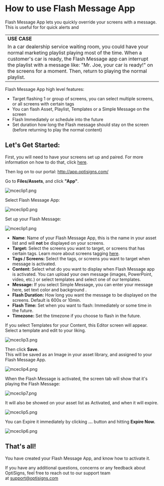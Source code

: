 # How to use Flash Message App

Flash Message App lets you quickly override your screens with a message. This is useful for for quick alerts and

|  |
| --- |
| **USE CASE** |
| In a car dealership service waiting room, you could have your normal marketing playlist playing most of the time. When a customer's car is ready, the Flash Message app can interrupt the playlist with a message like: "Mr. Joe, your car is ready!" on the screens for a moment. Then, return to playing the normal playlist. |

Flash Message App high level features:

* Target flashing 1 or group of screens, you can select multiple screens, or all screens with certain tags
* You can flash Asset, Playlist, Templates or a Simple Message on the screen
* Flash Immediately or schedule into the future
* Set duration how long the Flash message should stay on the screen (before returning to play the normal content)

## **Let's Get Started:**

First, you will need to have your screens set up and paired. For more information on how to do that, click [here](https://www.optisigns.com/blog/how-to-set-up-digital-signs-with-optisigns-and-amazon-fire-tv).

Then log on to our portal: <http://app.optisigns.com/>

Go to **Files/Assets**, and click **"App"**.

![mceclip1.png](https://support.optisigns.com/hc/article_attachments/26483744977939)

Select Flash Message App:

![mceclip0.png](https://support.optisigns.com/hc/article_attachments/360084773593)

Set up your Flash Message:

![mceclip1.png](https://support.optisigns.com/hc/article_attachments/360083608414)

* **Name**: Name of your Flash Message App, this is the name in your asset list and will **not** be displayed on your screens.
* **Target:** Select the screens you want to target, or screens that has certain tags. Learn more about screens tagging [here](https://support.optisigns.com/hc/en-us/articles/360051746974).
* **Tags / Screens:** Select the tags, or screens you want to target when message is activated.
* **Content:** Select what do you want to display when Flash Message app is activated. You can upload your own message (images, PowerPoint, video, etc.) or select templates and select one of our templates.
* **Message:** If you select Simple Message, you can enter your message here, set text color and background .
* **Flash Duration:** How long you want the message to be displayed on the screens. Default is 600s or 10min.
* **Flash Time:** Set when you want to flash: Immediately or some time in the future.
* **Timezone:** Set the timezone if you choose to flash in the future.

If you select Templates for your Content, this Editor screen will appear. Select a template and edit to your liking.

![mceclip3.png](https://support.optisigns.com/hc/article_attachments/360083609294)

Then click **Save**.  
This will be saved as an Image in your asset library, and assigned to your Flash Message App.

![mceclip4.png](https://support.optisigns.com/hc/article_attachments/360084774933)

When the Flash Message is activated, the screen tab will show that it's playing the Flash Message:

![mceclip7.png](https://support.optisigns.com/hc/article_attachments/360084775173)

It will also be showed on your asset list as Activated, and when it will expire.

![mceclip5.png](https://support.optisigns.com/hc/article_attachments/360083609394)

You can Expire it immediately by clicking **...** button and hitting **Expire Now.**

![mceclip6.png](https://support.optisigns.com/hc/article_attachments/360083609454)

## **That's all!**

You have created your Flash Message App, and know how to activate it.

If you have any additional questions, concerns or any feedback about OptiSigns, feel free to reach out to our support team at [support@optisigns.com](mailto:support@optisigns.com)